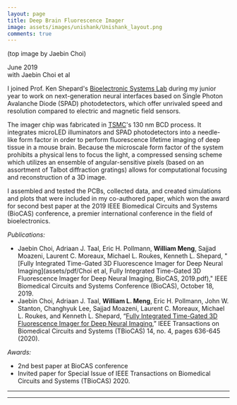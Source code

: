 ```yaml
---
layout: page
title: Deep Brain Fluorescence Imager
image: assets/images/unishank/Unishank_layout.png
comments: true
---
```

(top image by Jaebin Choi)

June 2019<br>
with Jaebin Choi et al<br>

I joined Prof. Ken Shepard's [Bioelectronic Systems Lab](https://bioeeweb.ee.columbia.edu/wordpress/) during my junior year
to work on next-generation neural interfaces based on Single Photon Avalanche Diode (SPAD) photodetectors,
which offer unrivaled speed and resolution compared to electric and magnetic field sensors.

The imager chip was fabricated in [TSMC](https://www.tsmc.com/)'s 130 nm BCD process.
It integrates microLED illuminators and SPAD photodetectors into a needle-like form factor
in order to perform fluorescence lifetime imaging of deep tissue in a mouse brain.
Because the microscale form factor of the system prohibits a physical lens to focus the light,
a compressed sensing scheme which utilizes an ensemble of angular-sensitive pixels
(based on an assortment of Talbot diffraction gratings)
allows for computational focusing and reconstruction of a 3D image.

I assembled and tested the PCBs, collected data, and created simulations and plots that were included in my co-authored paper,
which won the award for second best paper at the 2019 IEEE Biomedical Circuits and Systems (BioCAS) conference,
a premier international conference in the field of bioelectronics.

*Publications:*

* Jaebin Choi, Adriaan J. Taal, Eric H. Pollmann, **William Meng**, Sajjad Moazeni, Laurent C. Moreaux, Michael L. Roukes, Kenneth L. Shepard, "[Fully Integrated Time-Gated 3D Fluorescence Imager for Deep Neural Imaging](assets/pdf/Choi et al, Fully Integrated Time-Gated 3D Fluorescence Imager for Deep Neural Imaging, BioCAS, 2019.pdf)," IEEE Biomedical Circuits and Systems Conference (BioCAS), October 18, 2019.
* Jaebin Choi, Adriaan J. Taal, **William L. Meng**, Eric H. Pollmann, John W. Stanton,  Changhyuk Lee, Sajjad Moazeni, Laurent C. Moreaux, Michael L. Roukes, and Kenneth L. Shepard, “[Fully Integrated Time-Gated 3D Fluorescence Imager for Deep Neural Imaging](https://www.bioee.ee.columbia.edu/wp-content/uploads/2020/07/09138695.pdf),” IEEE Transactions on Biomedical Circuits and Systems (TBioCAS) 14, no. 4, pages 636-645 (2020).

*Awards:*

* 2nd best paper at BioCAS conference
* Invited paper for Special Issue of IEEE Transactions on Biomedical Circuits and Systems (TBioCAS) 2020.

<hr class="major" />

<div class="container" id="gallery"></div>

<script type="text/javascript" src="assets/js/generategallery.js"></script>
<script>
  var prefix = "unishank/"
  var filenames = [
    "Unishank_chip.jpg",
    "Unishank_fineplacer.jpg",
    "Unishank_dummy_wafer.JPG",
    "Unishank_probing.JPG",
    "Unishank_probe_station.JPG",
    "Unishank_microLED.jpg",
    "Unishank_blue.jpg",
    "Unishank_board_setup.jpg",
    "Unishank_radiation_profile.jpg",
    "Unishank_ASP.jpg",
    "Unishank_award.jpg"
  ];
  var captions = [
    "<strike> The world's smallest harp</strike> Test chip (not diced) wirebonded to daughterboard",
    "Aligning microLED with dummy wafer for flip-chip bonding on the Fineplacer lambda",
    "microLED with dummy wafer attached to chip",
    "Probing microLED on the probe station",
    "microLED illuminated by probe station",
    "Flip-chip bonded microLED under microscope",
    "microLED illuminated under microscope",
    "Motherboard with FPGA connected",
    "Profile of light intensity above the chip (assuming isotropic light emission and no scattering)",
    "Polar plots of angular-sensitivity for each type of Angular Sensitive Pixel (ASP)",
    "Award at BioCAS conference"
  ];
  var images = filenames.map(function (i){
    return prefix + i;
  })
  <!-- Note that we need to call this BEFORE gallery.js is loaded -->
  generateGalleryHTML(images, captions);
</script>

<hr class="major" />

<link rel="stylesheet" href="assets/css/gallery.css">
<script type="text/javascript" src="assets/js/gallery.js"></script>